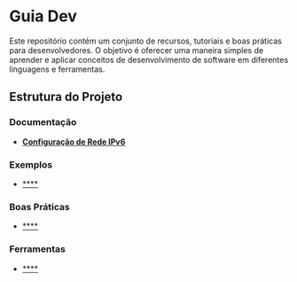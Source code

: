 # Guia Dev

Este repositório contém um conjunto de recursos, tutoriais e boas práticas para desenvolvedores. O objetivo é oferecer uma maneira simples de aprender e aplicar conceitos de desenvolvimento de software em diferentes linguagens e ferramentas.

## Estrutura do Projeto

### Documentação

- [**Configuração de Rede IPv6**](./documentacao/config-ipv6.md)

### Exemplos

- [****]()

### Boas Práticas

- [****]()

### Ferramentas

- [****]()
